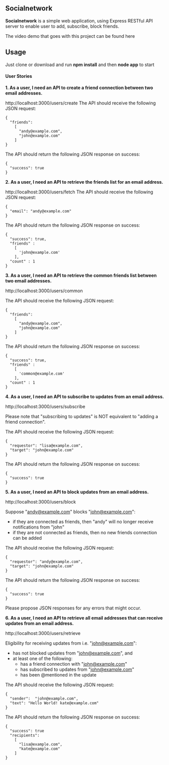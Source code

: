 ## Socialnetwork ##

**Socialnetwork** is a simple web application, using Express RESTful API server
to enable user to add, subscribe, block friends.

The video demo that goes with this project can be found here
  
## Usage ##
Just clone or download and run **npm install** and then **node app** to start

#### User Stories

**1. As a user, I need an API to create a friend connection between two email addresses.**

http://localhost:3000/users/create
The API should receive the following JSON request:

```
{
  "friends":
    [
      "andy@example.com",
      "john@example.com"
    ]
}
```

The API should return the following JSON response on success:

```
{
  "success": true
}
```

**2. As a user, I need an API to retrieve the friends list for an email address.**

http://localhost:3000/users/fetch 
The API should receive the following JSON request:

```
{
  "email": "andy@example.com"
}
```

The API should return the following JSON response on success:

```
{
  "success": true,
  "friends" :
    [
      'john@example.com'
    ],
  "count" : 1   
}
```

**3. As a user, I need an API to retrieve the common friends list between two email addresses.**

http://localhost:3000/users/common

The API should receive the following JSON request:

```
{
  "friends":
    [
      "andy@example.com",
      "john@example.com"
    ]
}
```

The API should return the following JSON response on success:

```
{
  "success": true,
  "friends" :
    [
      'common@example.com'
    ],
  "count" : 1   
}
```

**4. As a user, I need an API to subscribe to updates from an email address.**

http://localhost:3000/users/subscribe

Please note that "subscribing to updates" is NOT equivalent to "adding a friend connection".

The API should receive the following JSON request:

```
{
  "requestor": "lisa@example.com",
  "target": "john@example.com"
}
```

The API should return the following JSON response on success:

```
{
  "success": true
}
```

**5. As a user, I need an API to block updates from an email address.**

http://localhost:3000/users/block

Suppose "andy@example.com" blocks "john@example.com":

- if they are connected as friends, then "andy" will no longer receive notifications from "john"
- if they are not connected as friends, then no new friends connection can be added

The API should receive the following JSON request:

```
{
  "requestor": "andy@example.com",
  "target": "john@example.com"
}
```

The API should return the following JSON response on success:

```
{
  "success": true
}
```

Please propose JSON responses for any errors that might occur.

**6. As a user, I need an API to retrieve all email addresses that can receive updates from an email address.**

http://localhost:3000/users/retrieve

Eligibility for receiving updates from i.e. "john@example.com":
- has not blocked updates from "john@example.com", and
- at least one of the following:
  - has a friend connection with "john@example.com"
  - has subscribed to updates from "john@example.com"
  - has been @mentioned in the update

The API should receive the following JSON request:

```
{
  "sender":  "john@example.com",
  "text": "Hello World! kate@example.com"
}
```

The API should return the following JSON response on success:

```
{
  "success": true
  "recipients":
    [
      "lisa@example.com",
      "kate@example.com"
    ]
}
```

